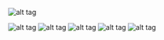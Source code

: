 ![alt tag](https://upload.wikimedia.org/wikipedia/commons/f/f8/Python_logo_and_wordmark.svg)


![alt tag](https://img.shields.io/badge/Python%203.9.6-1-brightgreen) ![alt tag](https://img.shields.io/badge/pytest--6.2.5-2-green) ![alt tag](https://img.shields.io/badge/py--1.11.0-3-yellow) ![alt tag](https://img.shields.io/badge/pluggy--1.0.0-4-red) ![alt tag](https://img.shields.io/badge/rootdir%3A%20%2FSeleniumPythonTests-5-blue)
